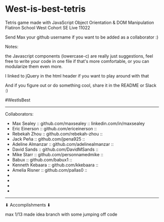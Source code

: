 # West-is-best-tetris
Tetris game made with JavaScript Object Orientation &amp; DOM Manipulation 
Flatiron School West Cohort SE Live 11022

Send Max your github username if you want to be added as a collaborator :)

Notes:

the Javascript components (lowercase-c) are really just suggestions, feel free to
write your code in one file if that's more comfortable, or you can modularize them even more.

I linked to jQuery in the html header if you want to play around with that

And if you figure out or do something cool, share it in the README or Slack :)

#WestIsBest

--------------------------------------------------------------------------------------------
Collaborators: 
 - Max Sealey :: github.com/maxsealey :: linkedin.com/in/maxsealey
 - Eric Einerson :: github.com/ericeinerson ::
 - Rebekah Zhou :: github.com/rebekah-zhou ::
 - Jack Peña :: github.com/jpena925 ::
 - Adeline Almanzar :: github.com/adelinealmanzar ::
 - David Sands :: github.com/DavidMSands :: 
 - Mike Starr :: github.com/personnamedmike ::
 - Babux :: github.com/babux1 ::
 - Kenneth Kebaara :: github.com/kkebaara ::
 - Amelia Risner :: github.com/pallas0 :: 
 - 
 -
 -
 -
--------------------------------------------------------------------------------------------

 ⬇ Accomplishments ⬇

max 1/13 made idea branch with some jumping off code